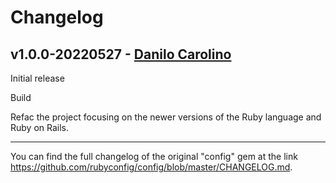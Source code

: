 # Changelog

## v1.0.0-20220527 - [Danilo Carolino](@danilogco)

Initial release

Build

Refac the project focusing on the newer versions of the Ruby
language and Ruby on Rails.

---------------------

You can find the full changelog of the original "config" gem at the link
<https://github.com/rubyconfig/config/blob/master/CHANGELOG.md>.
